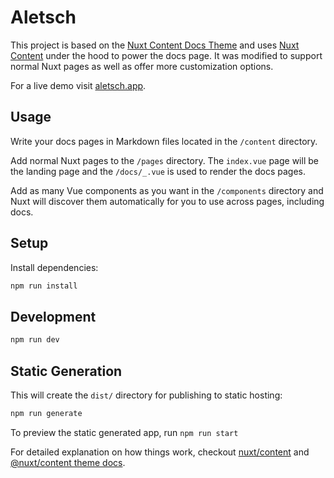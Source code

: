 # Aletsch

This project is based on the [Nuxt Content Docs Theme](https://content.nuxtjs.org/themes/docs) and uses [Nuxt Content](https://content.nuxtjs.org/) under the hood to power the docs page. It was modified to support normal Nuxt pages as well as offer more customization options.

For a live demo visit [aletsch.app](https://aletsch.app).

## Usage

Write your docs pages in Markdown files located in the `/content` directory. 

Add normal Nuxt pages to the `/pages` directory. The `index.vue` page will be the landing page and the `/docs/_.vue` is used to render the docs pages.

Add as many Vue components as you want in the `/components` directory and Nuxt will discover them automatically for you to use across pages, including docs.

## Setup

Install dependencies:

```bash
npm run install
```

## Development

```bash
npm run dev
```

## Static Generation

This will create the `dist/` directory for publishing to static hosting:

```bash
npm run generate
```

To preview the static generated app, run `npm run start`

For detailed explanation on how things work, checkout [nuxt/content](https://content.nuxtjs.org) and [@nuxt/content theme docs](https://content.nuxtjs.org/themes-docs).
